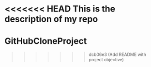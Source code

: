<<<<<<< HEAD
This is the description of my repo
=======
# GitHubCloneProject
>>>>>>> dcb06e3 (Add README with project objective)
